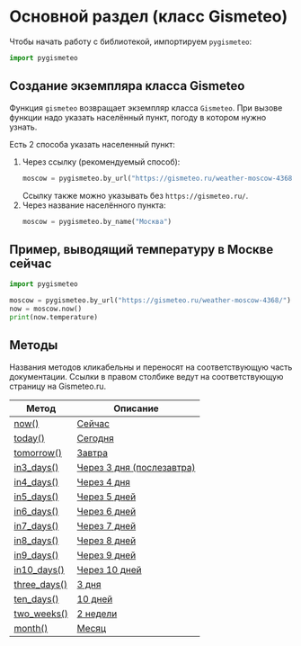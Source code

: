 # Основной раздел (класс Gismeteo)

Чтобы начать работу с библиотекой, импортируем `pygismeteo`:

```python
import pygismeteo
```

## Создание экземпляра класса Gismeteo

Функция `gismeteo` возвращает экземпляр класса `Gismeteo`. При вызове функции надо указать населённый пункт, погоду в котором нужно узнать.

Есть 2 способа указать населенный пункт:

1. Через ссылку (рекомендуемый способ):
   ```python
   moscow = pygismeteo.by_url("https://gismeteo.ru/weather-moscow-4368/")
   ```
   Ссылку также можно указывать без `https://gismeteo.ru/`.
2. Через название населённого пункта:
   ```python
   moscow = pygismeteo.by_name("Москва")
   ```

## Пример, выводящий температуру в Москве сейчас

```python
import pygismeteo

moscow = pygismeteo.by_url("https://gismeteo.ru/weather-moscow-4368/")
now = moscow.now()
print(now.temperature)
```

## Методы

Названия методов кликабельны и переносят на соответствующую часть документации. Ссылки в правом столбике ведут на соответствующую страницу на Gismeteo.ru.

| Метод                               | Описание                                                                    |
| ----------------------------------- | --------------------------------------------------------------------------- |
| [now()](dates/now.md)               | [Сейчас](https://gismeteo.ru/weather-moscow-4368/now/)                      |
| [today()](dates/today.md)           | [Сегодня](https://gismeteo.ru/weather-moscow-4368/)                         |
| [tomorrow()](dates/tomorrow.md)     | [Завтра](https://gismeteo.ru/weather-moscow-4368/tomorrow/)                 |
| [in3_days()](dates/in3_days.md)     | [Через 3 дня (послезавтра)](https://gismeteo.ru/weather-moscow-4368/3-day/) |
| [in4_days()](dates/in4_days.md)     | [Через 4 дня](https://gismeteo.ru/weather-moscow-4368/4-day/)               |
| [in5_days()](dates/in5_days.md)     | [Через 5 дней](https://gismeteo.ru/weather-moscow-4368/5-day/)              |
| [in6_days()](dates/in6_days.md)     | [Через 6 дней](https://gismeteo.ru/weather-moscow-4368/6-day/)              |
| [in7_days()](dates/in7_days.md)     | [Через 7 дней](https://gismeteo.ru/weather-moscow-4368/7-day/)              |
| [in8_days()](dates/in8_days.md)     | [Через 8 дней](https://gismeteo.ru/weather-moscow-4368/8-day/)              |
| [in9_days()](dates/in9_days.md)     | [Через 9 дней](https://gismeteo.ru/weather-moscow-4368/9-day/)              |
| [in10_days()](dates/in10_days.md)   | [Через 10 дней](https://gismeteo.ru/weather-moscow-4368/10-day/)            |
| [three_days()](dates/three_days.md) | [3 дня](https://gismeteo.ru/weather-moscow-4368/3-days/)                    |
| [ten_days()](dates/ten_days.md)     | [10 дней](https://gismeteo.ru/weather-moscow-4368/10-days/)                 |
| [two_weeks()](dates/two_weeks.md)   | [2 недели](https://gismeteo.ru/weather-moscow-4368/2-weeks/)                |
| [month()](dates/month.md)           | [Месяц](https://gismeteo.ru/weather-moscow-4368/month/)                     |
